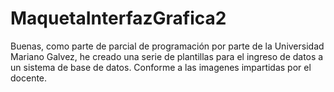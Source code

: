 # MaquetaInterfazGrafica2
Buenas, como parte de parcial de programación por parte de la Universidad Mariano Galvez, he creado una serie de plantillas para el ingreso de datos a un sistema de base de datos.
Conforme a las imagenes impartidas por el docente.
